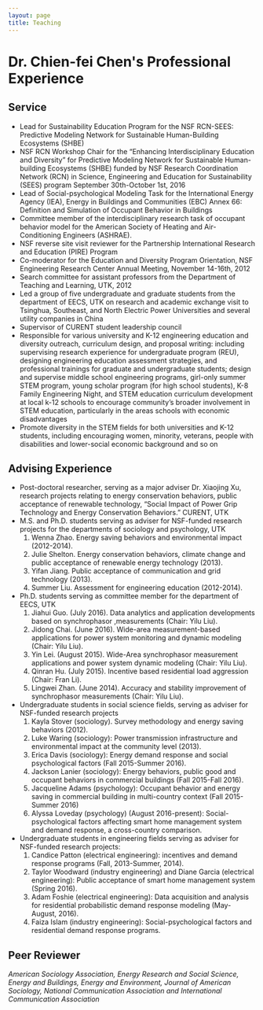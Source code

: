 ```yaml
---
layout: page
title: Teaching
---
```

# Dr. Chien-fei Chen's Professional Experience #

## **Service** ##

+ Lead for Sustainability Education Program for the NSF RCN-SEES: Predictive Modeling Network for Sustainable Human-Building Ecosystems (SHBE)  
+ NSF RCN Workshop Chair for the  “Enhancing Interdisciplinary Education and Diversity” for Predictive Modeling Network for Sustainable Human-building Ecosystems (SHBE) funded by NSF Research Coordination Network (RCN) in Science, 
Engineering and Education for Sustainability (SEES) program September 30th-October 1st, 2016 
+ Lead of Social-psychological Modeling Task for the International Energy Agency (IEA), Energy in Buildings and Communities (EBC) Annex 66: Definition and Simulation of Occupant Behavior in Buildings 
+ Committee member of the interdisciplinary research task of occupant behavior model for the American Society of Heating and Air-Conditioning Engineers (ASHRAE). 
+ NSF reverse site visit reviewer for the Partnership International Research and Education (PIRE) Program 
+ Co-moderator for the Education and Diversity Program Orientation, NSF Engineering Research Center Annual Meeting, November 14-16th, 2012 
+ Search committee for assistant professors from the Department of Teaching and Learning, UTK, 2012 
+ Led a group of five undergraduate and graduate students from the department of EECS, UTK on research and academic exchange visit to Tsinghua, Southeast, and North Electric Power Universities and several utility companies in China 
+ Supervisor of CURENT student leadership council 
+ Responsible for various university and K-12 engineering education and diversity outreach, curriculum design, and proposal writing: including supervising research experience for undergraduate program (REU), designing engineering education assessment strategies, and professional trainings for graduate and undergraduate students; design and supervise middle school engineering programs, girl-only summer STEM program, young scholar program (for high school students), K-8 Family Engineering Night, and STEM education curriculum development at local k-12 schools to encourage community’s broader involvement in STEM education, particularly in the areas schools with economic disadvantages 
+ Promote diversity in the STEM fields for both universities and K-12 students, including encouraging women, minority, veterans, people with disabilities and lower-social economic background and so on 
 
## **Advising Experience** ##

+ Post-doctoral researcher, serving as a major adviser Dr. Xiaojing Xu, research projects relating to energy conservation behaviors, public acceptance of renewable technology,  “Social Impact of Power Grip Technology and Energy Conservation Behaviors.” CURENT, UTK 
+ M.S. and Ph.D. students serving as adviser for NSF-funded research projects for the departments of sociology and psychology, UTK 
  1. Wenna Zhao. Energy saving behaviors and environmental impact (2012-2014). 
  2. Julie Shelton. Energy conservation behaviors, climate change and public acceptance of renewable energy technology (2013). 
  3. Yifan Jiang.  Public acceptance of communication and grid technology (2013). 
  4. Summer Liu.  Assessment for engineering education (2012-2014). 
+ Ph.D. students serving as committee member for the department of EECS, UTK 
  1. Jiahui Guo. (July 2016). Data analytics and application developments based on synchrophasor ,measurements (Chair: Yilu Liu).  
  2. Jidong Chai. (June 2016). Wide-area measurement-based applications for power system monitoring and dynamic modeling (Chair: Yilu Liu). 
  3. Yin Lei. (August 2015). Wide-Area synchrophasor measurement applications and power system dynamic modeling (Chair: Yilu Liu). 
  4. Qinran Hu. (July 2015). Incentive based residential load aggression (Chair: Fran Li).  
  5. Lingwei Zhan. (June 2014). Accuracy and stability improvement of synchrophasor measurements (Chair: Yilu Liu). 
+ Undergraduate students in social science fields, serving as adviser for NSF-funded research projects 
  1. Kayla Stover (sociology).  Survey methodology and energy saving behaviors (2012).  
  2. Luke Waring (sociology): Power transmission infrastructure and environmental impact at the community level (2013).  
  3. Erica Davis  (sociology): Energy demand response and social psychological factors (Fall 2015-Summer 2016). 
  4. Jackson Lanier (sociology): Energy behaviors, public good and occupant behaviors in commercial buildings (Fall 2015-Fall 2016). 
  5. Jacqueline Adams (psychology): Occupant behavior and energy saving in commercial building in multi-country context (Fall 2015- Summer 2016) 
  6. Alyssa Loveday (psychology) (August 2016-present): Social-psychological factors affecting smart home management system and demand response, a cross-country comparison. 
+ Undergraduate students in engineering fields serving as adviser for NSF-funded research projects: 
  1. Candice Patton (electrical engineering): incentives and demand response programs (Fall, 2013-Summer, 2014). 
  2. Taylor Woodward (industry engineering) and Diane Garcia (electrical engineering): Public acceptance of smart home management system (Spring 2016).  
  3. Adam Foshie (electrical engineering): Data acquisition and analysis for residential probabilistic demand response modeling (May-August, 2016).  
  4. Faiza Islam (industry engineering): Social-psychological factors and residential demand response programs. 
## **Peer Reviewer** ##

*American Sociology Association, Energy Research and Social Science, Energy and Buildings, Energy and Environment, Journal of American Sociology, National Communication Association and International Communication Association*
